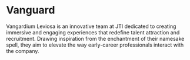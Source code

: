 # Vanguard
Vangardium Leviosa is an innovative team at JTI dedicated to creating immersive and engaging experiences that redefine talent attraction and recruitment. Drawing inspiration from the enchantment of their namesake spell, they aim to elevate the way early-career professionals interact with the company.
